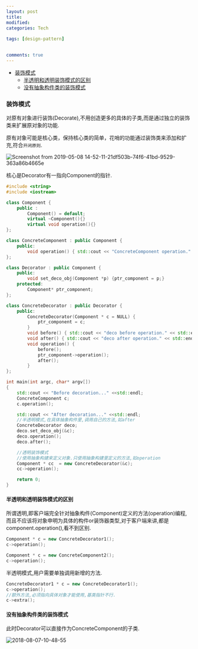```yaml
---
layout: post
title:
modified:
categories: Tech
 
tags: [design-pattern]

  
comments: true
---
```

<!-- TOC -->

- [装饰模式](#装饰模式)
    - [半透明和透明装饰模式的区别](#半透明和透明装饰模式的区别)
    - [没有抽象构件类的装饰模式](#没有抽象构件类的装饰模式)

<!-- /TOC -->

### 装饰模式

对原有对象进行装饰(Decorate),不用创造更多的具体的子类,而是通过独立的装饰类来扩展原对象的功能.

原有对象可能是核心类，保持核心类的简单，花哨的功能通过装饰类来添加和扩充,符合`开闭原则`.

![Screenshot from 2019-05-08 14-52-11-21df503b-74f6-41bd-9529-363a86b4665e](https://images-1257933000.cos.ap-chengdu.myqcloud.com/Screenshot%20from%202019-05-08%2014-52-11-21df503b-74f6-41bd-9529-363a86b4665e.png)


核心是Decorator有一指向Component的指针.

```cpp
#include <string>
#include <iostream>

class Component {
	public :
		Component() = default;
		virtual ~Component(){}
		virtual void operation(){}
};

class ConcreteComponent : public Component {
	public:
		void operation() { std::cout << "ConcreteComponent operation." << std::endl;}
};

class Decorator : public Component {
	public:
		void set_deco_obj(Component *p) {ptr_component = p;}
	protected:
		Component* ptr_component;
};

class ConcreteDecorator : public Decorator {
	public:
		ConcreteDecorator(Component * c = NULL) {
			ptr_component = c;
		}
		void before() { std::cout << "deco before operation." << std::endl;}
		void after() { std::cout << "deco after operation." << std::endl;}
		void operation() { 
			before();
			ptr_component->operation();
			after();
		}
};

int main(int argc, char* argv[])
{
	std::cout << "Before decoration..." <<std::endl;
	ConcreteComponent c;
	c.operation();

	std::cout << "After decoration..." <<std::endl;
	//半透明模式,在具体抽象构件里,调用自己的方法,如after
	ConcreteDecorator deco;
	deco.set_deco_obj(&c);
	deco.operation();
	deco.after();

	//透明装饰模式
	//使用抽象构建来定义对象.只使用抽象构建里定义的方法,如operation
	Component * cc  = new ConcreteDecorator(&c);
	cc->operation();

	return 0;
}

```

#### 半透明和透明装饰模式的区别

所谓透明,即客户端完全针对抽象构件(Component)定义的方法(operation)编程,而且不应该将对象申明为具体的构件or装饰器类型,对于客户端来讲,都是component.operation(),看不到区别.

```cpp
Component * c = new ConcreteDecorator1();
c->operation();

Component * c = new ConcreteComponent2();
c->operation();

```

半透明模式,用户需要单独调用新增的方法.

```cpp
ConcreteDecorator1 * c = new ConcreteDecorator1();
c->operation();
//额外方法,必须指向具体对象才能使用,基类指针不行.
c->extra();
```

#### 没有抽象构件类的装饰模式

此时Decorator可以直接作为ConcreteComponent的子类.

![2018-08-07-10-48-55](https://images-1257933000.cos.ap-chengdu.myqcloud.com/2018-08-07-10-48-55.png)

